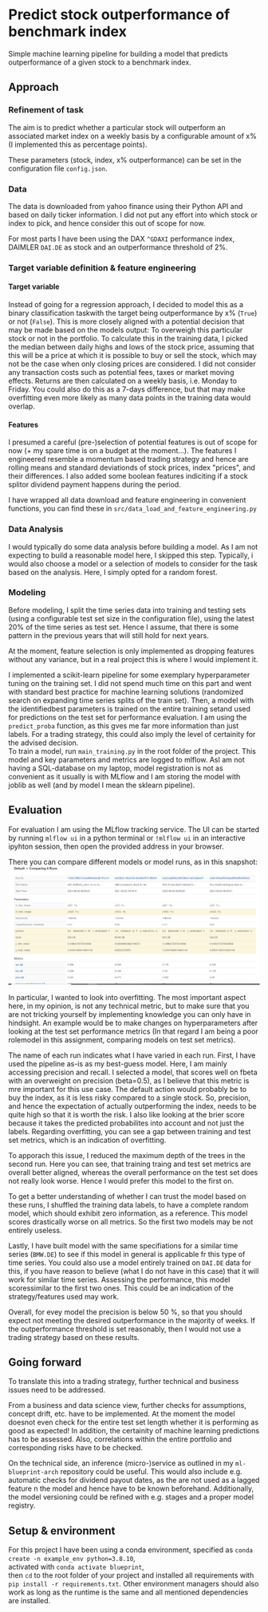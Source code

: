 # Predict stock outperformance of benchmark index
Simple machine learning pipeline for building a model that predicts outperformance of a given stock to a benchmark index.


## Approach

### Refinement of task
The aim is to predict whether a particular stock will outperform an associated market index on a weekly basis by a configurable amount of x% (I implemented this as percentage points).

These parameters (stock, index, x% outperformance) can be set in the configuration file `config.json`. 


### Data
The data is downloaded from yahoo finance using their Python API and based on daily ticker information.
I did not put any effort into which stock or index to pick, and hence consider this out of scope for now.

For most parts I have been using the DAX `^GDAXI` performance index, DAIMLER  `DAI.DE` as stock and an outperformance threshold of 2%.


### Target variable definition & feature engineering

#### Target variable
Instead of going for a regression approach, I decided to model this as a binary classification taskwith the target being outperformance by x% (`True`) or not (`False`). This is more closely aligned with a potential decision that may be made based on the models output: To overweigh this particular stock or not in the portfolio.
To calculate this in the training data, I picked the median between daily highs and lows of the stock price, assuming that this will be a price at which it is possible to buy or sell the stock, which may not be the case when only closing prices are considered. I did not consider any transaction costs such as potential fees, taxes or market moving effects. 
Returns are then calculated on a weekly basis, i.e. Monday to Friday. You could also do this as a 7-days difference, but that may make overfitting even more likely as many data points in the training data would overlap.


#### Features
I presumed a careful (pre-)selection of potential features is out of scope for now (+ my spare time is on a budget at the moment...).
The features I engineered resemble a momentum based trading strategy and hence are rolling means and standard deviationds of stock prices, index "prices", and their differences. I also added some boolean features indiciting if a stock splitor dividend payment happens during the period.

I have wrapped all data download and feature engineering in convenient functions, you can find these in `src/data_load_and_feature_engineering.py`

### Data Analysis
I would typically do some data analysis before building a model. As I am not expecting to build a reasonable model here, I skipped this step. Typically, i would also choose a model or a selection of models to consider for the task based on the analysis. Here, I simply opted for a random forest.


### Modeling

Before modeling, I split the time series data into training and testing sets (using a configurable test set size in the configuration file), using the latest 20% of the time series as test set. Hence I assume, that there is some pattern in the previous years that will still hold for next years.

At the moment, feature selection is only implemented as dropping features without any variance, but in a real project this is where I would implement it.

I implemented a scikit-learn pipeline for some exemplary hyperparameter tuning on the training set. I did not spend much time on this part and went with standard best practice for machine learning solutions (randomized search on expanding time series splits of the train set). Then, a model with the identifiedbest parameters is trained on the entire training setand used for predictions on the test set for performance evaluation. I am using the `predict_proba` function, as this gves me far more information than just labels. For a trading strategy, this could also imply the level of certainity for the advised decision.  
To train a model, run `main_training.py` in the root folder of the project.
This model and key parameters and metrics are logged to mlflow.
AsI am not having a SQL-database on my laptop, model registration is not as convenient as it usually is with MLflow and I am storing the model with joblib as well (and by model I mean the sklearn pipeline).


## Evaluation

For evaluation I am using the MLflow tracking service. The UI can be started by running `mlflow ui` in a python terminal or `!mlflow ui` in an interactive ipyhton session, then open the provided address in your browser.

There you can compare different models or model runs, as in this snapshot:
![Image of Yaktocat](mlruns/comp_runs.PNG)

In particular, I wanted to look into overfitting. The most important aspect here, in my opinion, is not any technical metric, but to make sure that you are not tricking yourself by implementing knowledge you can only have in hindsight. An example would be to make changes on hyperparameters after looking at the test set performance metrics (In that regard I am being a poor rolemodel in this assignment, comparing models on test set metrics).

The name of each run indicates what I have varied in each run.
First, I have used the pipeline as-is as my best-guess model. 
Here, I am mainly accessing precision and recall. I selected a model, that scores well on fbeta with an overweight on precision (beta=0.5), as I believe that this metric is mre important for this use case. The default action would probably be to buy the index, as it is less risky compared to a single stock.
So, precision, and hence the expectation of actually outperforming the index, needs to be quite high so that it is worth the risk.
I also like looking at the brier score because it takes the predicted probabilites into account and not just the labels.
Regarding overfitting, you can see a gap between training and test set  metrics, which is an indication of overfitting.

To apporach this issue, I reduced the maximum depth of the trees in the second run.
Here you can see, that training traing and test set metrics are overall better aligned, whereas the overall performance on the test set does not really look worse. Hence I would prefer this model to the first on. 

To get a better understanding of whether I can trust the model based on these runs, I shuffled the training data labels, to have a complete random model, which should exhibit zero information, as a reference.
This model scores drastically worse on all metrics. So the first two models may be not entirely useless.

Lastly, I have built model with the same specifiations for a similar time series (`BMW.DE`) to see if this model in general is applicable fr this type of time series. You could also use a model entirely trained on `DAI.DE` data for this, if you have reason to believe (what I do not have in this case) that it will work for similar time series.
Assessing the performance, this model scoressimilar to the first two ones. This could be an indication of the strategy/features used may work.

Overall, for evey model the precision is below 50 %, so that you should expect not meeting the desired outperformance in the majority of weeks. If the outperformance threshold is set reasonably, then I would not use a trading strategy based on these results.


## Going forward

To translate this into a trading strategy, further technical and business issues need to be addressed.

From a business and data science view, further checks for assumptions, concept drift, etc. have to be implemented. At the moment the model doesnot even check for the entire test set length whether it is performing as good as expected!
In addition, the certainity of machine learning predictions has to be assessed. 
Also, correlations within the entire portfolio and corresponding risks have to be checked. 

On the technical side, an inference (micro-)service as outlined in my `ml-blueprint-arch` repository could be useful. This would also include e.g. automatic checks for dividend payout dates, as the are not used as a lagged feature n the model and hence have to be known beforehand.
Additionally, the model versioning could be refined with e.g. stages and a proper model registry. 

## Setup & environment
For this project I have been using a conda environment, specified as
`conda create -n example_env python=3.8.10`,\
activated with
`conda activate blueprint`,\
then `cd` to the root folder of your project and installed all requirements with 
`pip install -r requirements.txt`.
Other environment managers should also work as long as the runtime is the same and all mentioned dependencies are installed.